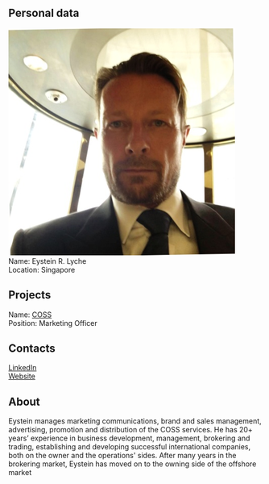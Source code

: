 ## Personal data
![ photo](photo/eystein_lyche.jpg)  
Name: Eystein R. Lyche    
Location: Singapore  
## Projects 
Name: [COSS](../projects/coss.md)  
Position: Marketing Officer 
## Contacts
[LinkedIn](https://www.linkedin.com/in/eystein-rognan-lyche-8622813/)  
[Website](http://www.fcy.no/)  
## About
Eystein manages marketing communications, brand and sales management,
advertising, promotion and distribution of the COSS services. He has 20+ years’
experience in business development, management, brokering and trading,
establishing and developing successful international companies, both on the
owner and the operations' sides. After many years in the brokering market,
Eystein has moved on to the owning side of the offshore market
